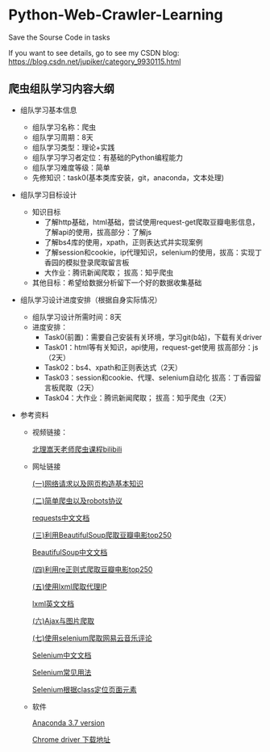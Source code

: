 # Python-Web-Crawler-Learning
Save the Sourse Code in tasks

If you want to see details, go to see my CSDN blog: https://blog.csdn.net/jupiker/category_9930115.html

## 爬虫组队学习内容大纲

- 组队学习基本信息

  - 组队学习名称：爬虫
  - 组队学习周期：8天
  - 组队学习类型：理论+实践
  - 组队学习学习者定位：有基础的Python编程能力
  - 组队学习难度等级：简单
  - 先修知识：task0(基本类库安装，git，anaconda，文本处理)

- 组队学习目标设计

  - 知识目标
    - 了解http基础，html基础，尝试使用request-get爬取豆瓣电影信息，了解api的使用，拔高部分：了解js
    - 了解bs4库的使用，xpath，正则表达式并实现案例
    - 了解session和cookie，ip代理知识，selenium的使用，拔高：实现丁香园的模拟登录爬取留言板
    - 大作业：腾讯新闻爬取； 拔高：知乎爬虫
  - 其他目标：希望给数据分析留下一个好的数据收集基础

- 组队学习设计进度安排（根据自身实际情况）

  - 组队学习设计所需时间：8天
  - 进度安排：
    - Task0(前置)：需要自己安装有关环境，学习git(b站)，下载有关driver
    - Task01：html等有关知识，api使用，request-get使用 拔高部分：js（2天）
    - Task02：bs4、xpath和正则表达式（2天）
    - Task03：session和cookie、代理、selenium自动化 拔高：丁香园留言板爬取（2天）
    - Task04：大作业：腾讯新闻爬取； 拔高：知乎爬虫（2天）

- 参考资料

  - 视频链接：

    [北理嵩天老师爬虫课程bilibili](https://www.bilibili.com/video/av22669369/?p=1)

  - 网址链接

    [(一)网络请求以及网页构造基本知识](https://blog.csdn.net/weixin_41169182/article/details/88544657)

    [(二)简单爬虫以及robots协议](https://blog.csdn.net/weixin_41169182/article/details/88551347)

    [requests中文文档](http://cn.python-requests.org/zh_CN/latest/)

    [(三)利用BeautifulSoup爬取豆瓣电影top250](https://blog.csdn.net/weixin_41169182/article/details/88555892)

    [BeautifulSoup中文文档](https://beautifulsoup.readthedocs.io/zh_CN/v4.4.0/)

    [(四)利用re正则式爬取豆瓣电影top250](https://blog.csdn.net/weixin_41169182/article/details/88636012)

    [(五)使用lxml爬取代理IP](https://blog.csdn.net/weixin_41169182/article/details/88676729)

    [lxml英文文档](https://lxml.de/)

    [(六)Ajax与图片爬取](https://blog.csdn.net/weixin_41169182/article/details/100790908)

    [(七)使用selenium爬取网易云音乐评论](https://blog.csdn.net/weixin_41169182/article/details/100864763)

    [Selenium中文文档](https://selenium-python-zh.readthedocs.io/en/latest/)

    [Selenium常见用法](https://www.cnblogs.com/hellosecretgarden/p/9206648.html)

    [Selenium根据class定位页面元素](https://www.cnblogs.com/new-june/p/9599331.html)

  - 软件

    [Anaconda 3.7 version](https://www.anaconda.com/distribution/#download-section)

    [Chrome driver 下载地址](http://npm.taobao.org/mirrors/chromedriver/)
